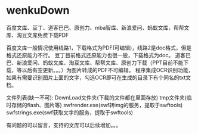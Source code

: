 # wenkuDown
百度文库、豆丁、道客巴巴、原创力、mba智库、新浪爱问、蚂蚁文库，帮帮文库、淘豆文库免费下载PDF

百度文库一般情况使用线路1，下载格式为PDF(可编辑)，线路2是doc格式，但是格式还原能力不行。
豆丁目前格式还原能力也很一般，下载格式为doc。
道客巴巴、新浪爱问、蚂蚁文库、淘豆文库、帮帮文库、原创力下载（PPT目前不能下载，等以后有空更新。。。）为图片转成的PDF不可编辑。
程序集成OCR识别功能，如果有需要识别图片上面的文字，勾选OCR即可在生成的目录下有个同名的txt文档。

文件列表(缺一不可):
DownLoad文件夹(下载的文件都在里面存放)
tmp文件夹(临时存储的flash、图片等)
swfrender.exe(swf转img的服务，提取于swftools)
swfstrings.exe(swf获取文字的服务，提取于swftools)

有问题的可以留言，支持的文库可以后续增加。。。
